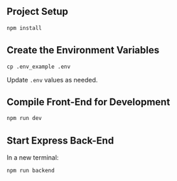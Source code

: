 ## Project Setup

```sh
npm install
```

## Create the Environment Variables

```text
cp .env_example .env
```

Update `.env` values as needed.

## Compile Front-End for Development

```sh
npm run dev
```

## Start Express Back-End

In a new terminal:

```sh
npm run backend
```
